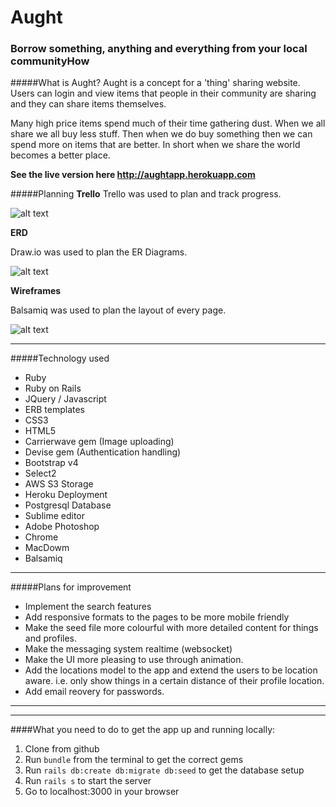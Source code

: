 # Aught 
### Borrow something, anything and everything from your local communityHow

#####What is Aught?
Aught is a concept for a 'thing' sharing website. Users can login and view items that people in their community are sharing and they can share items themselves.

Many high price items spend much of their time gathering dust. When we all share we all buy less stuff. Then when we do buy something then we can spend more on items that are better. In short when we share the world becomes a better place.

**See the live version here <http://aughtapp.herokuapp.com>**


#####Planning
**Trello** 
Trello was used to plan and track progress.

![alt text](http://aughtapp.s3.amazonaws.com/uploads/Trello.png "Aught Trello board")

**ERD** 

Draw.io was used to plan the ER Diagrams.

![alt text](http://aughtapp.s3.amazonaws.com/uploads/ERD.png "Aught ER Diagram ")

**Wireframes**

Balsamiq was used to plan the layout of every page.

![alt text](http://aughtapp.s3.amazonaws.com/uploads/wireframes.png "Aught ER Diagram ")

___

#####Technology used
* Ruby
* Ruby on Rails
* JQuery / Javascript
* ERB templates
* CSS3
* HTML5
* Carrierwave gem (Image uploading)
* Devise gem (Authentication handling)
* Bootstrap v4
* Select2
* AWS S3 Storage
* Heroku Deployment
* Postgresql Database
* Sublime editor
* Adobe Photoshop
* Chrome
* MacDowm
* Balsamiq

***

#####Plans for improvement
* Implement the search features
* Add responsive formats to the pages to be more mobile friendly
* Make the seed file more colourful with more detailed content for things and profiles.
* Make the messaging system realtime (websocket)
* Make the UI more pleasing to use through animation.
* Add the locations model to the app and extend the users to be location aware. i.e. only show things in a certain distance of their profile location.
* Add email reovery for passwords.  

***
***

####What you need to do to get the app up and running locally:

1. Clone from github
2. Run ```bundle``` from the terminal to get the correct gems
3. Run ```rails db:create db:migrate db:seed``` to get the database setup  
4. Run ```rails s``` to start the server
5. Go to localhost:3000 in your browser
